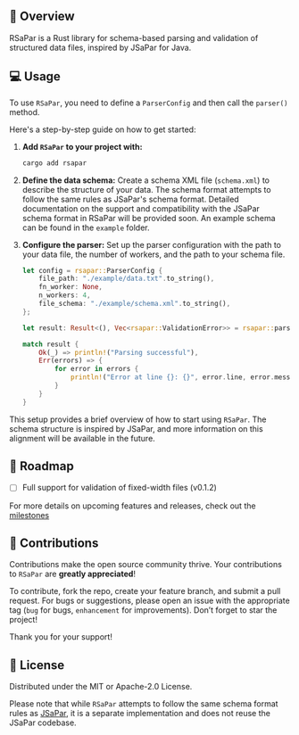 ## 👋 Overview <a name="overview"></a>

RSaPar is a Rust library for schema-based parsing and validation of structured data files, inspired by JSaPar for Java.

## 💻 Usage <a name="usage"></a>

To use `RSaPar`, you need to define a `ParserConfig` and then call the `parser()` method. 

Here's a step-by-step guide on how to get started:

1. **Add `RSaPar` to your project with:**
    ```bash
    cargo add rsapar
    ```
2. **Define the data schema:** Create a schema XML file (`schema.xml`) to describe the structure of your data. The schema format attempts to follow the same rules as JSaPar's schema format. Detailed documentation on the support and compatibility with the JSaPar schema format in RSaPar will be provided soon. An example schema can be found in the `example` folder.

3. **Configure the parser:** Set up the parser configuration with the path to your data file, the number of workers, and the path to your schema file.

    ```rust
    let config = rsapar::ParserConfig {
        file_path: "./example/data.txt".to_string(),
        fn_worker: None,
        n_workers: 4,
        file_schema: "./example/schema.xml".to_string(),
    };

    let result: Result<(), Vec<rsapar::ValidationError>> = rsapar::parser(config);

    match result {
        Ok(_) => println!("Parsing successful"),
        Err(errors) => {
            for error in errors {
                println!("Error at line {}: {}", error.line, error.message);
            }
        }
    }
    ```

This setup provides a brief overview of how to start using `RSaPar`. The schema structure is inspired by JSaPar, and more information on this alignment will be available in the future.

## 🚀 Roadmap <a name="roadmap"></a>

- [ ] Full support for validation of fixed-width files (v0.1.2)

For more details on upcoming features and releases, check out the [milestones](https://github.com/dertin/rsapar/milestones)


## 💫 Contributions <a name="contributions"></a>

Contributions make the open source community thrive. Your contributions to `RSaPar` are **greatly appreciated**!

To contribute, fork the repo, create your feature branch, and submit a pull request. For bugs or suggestions, please open an issue with the appropriate tag (`bug` for bugs, `enhancement` for improvements). Don’t forget to star the project!

Thank you for your support!

## 🪪 License <a name="license"></a>
Distributed under the MIT or Apache-2.0 License.

Please note that while `RSaPar` attempts to follow the same schema format rules as [JSaPar](https://github.com/org-tigris-jsapar/jsapar), it is a separate implementation and does not reuse the JSaPar codebase.
